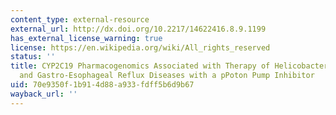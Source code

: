 ```yaml
---
content_type: external-resource
external_url: http://dx.doi.org/10.2217/14622416.8.9.1199
has_external_license_warning: true
license: https://en.wikipedia.org/wiki/All_rights_reserved
status: ''
title: CYP2C19 Pharmacogenomics Associated with Therapy of Helicobacter Pylori Infection
  and Gastro-Esophageal Reflux Diseases with a pPoton Pump Inhibitor
uid: 70e9350f-1b91-4d88-a933-fdff5b6d9b67
wayback_url: ''
---
```

